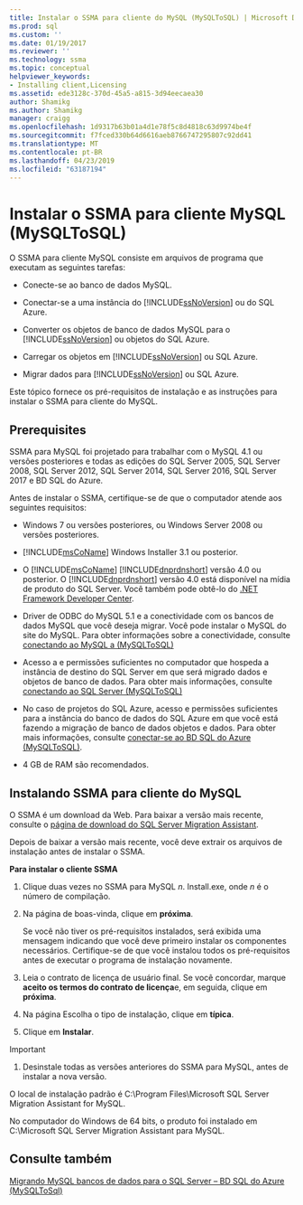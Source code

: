```yaml
---
title: Instalar o SSMA para cliente do MySQL (MySQLToSQL) | Microsoft Docs
ms.prod: sql
ms.custom: ''
ms.date: 01/19/2017
ms.reviewer: ''
ms.technology: ssma
ms.topic: conceptual
helpviewer_keywords:
- Installing client,Licensing
ms.assetid: ede3128c-370d-45a5-a815-3d94eecaea30
author: Shamikg
ms.author: Shamikg
manager: craigg
ms.openlocfilehash: 1d9317b63b01a4d1e78f5c8d4818c63d9974be4f
ms.sourcegitcommit: f7fced330b64d6616aeb8766747295807c92dd41
ms.translationtype: MT
ms.contentlocale: pt-BR
ms.lasthandoff: 04/23/2019
ms.locfileid: "63187194"
---
```

# <a name="installing-ssma-for-mysql-client-mysqltosql"></a>Instalar o SSMA para cliente MySQL (MySQLToSQL)
O SSMA para cliente MySQL consiste em arquivos de programa que executam as seguintes tarefas:  
  
-   Conecte-se ao banco de dados MySQL.  
  
-   Conectar-se a uma instância do [!INCLUDE[ssNoVersion](../../includes/ssnoversion-md.md)] ou do SQL Azure.  
  
-   Converter os objetos de banco de dados MySQL para o [!INCLUDE[ssNoVersion](../../includes/ssnoversion-md.md)] ou objetos do SQL Azure.  
  
-   Carregar os objetos em [!INCLUDE[ssNoVersion](../../includes/ssnoversion-md.md)] ou SQL Azure.  
  
-   Migrar dados para [!INCLUDE[ssNoVersion](../../includes/ssnoversion-md.md)] ou SQL Azure.  
  
Este tópico fornece os pré-requisitos de instalação e as instruções para instalar o SSMA para cliente do MySQL.  
  
## <a name="prerequisites"></a>Prerequisites  
SSMA para MySQL foi projetado para trabalhar com o MySQL 4.1 ou versões posteriores e todas as edições do SQL Server 2005, SQL Server 2008, SQL Server 2012, SQL Server 2014, SQL Server 2016, SQL Server 2017 e BD SQL do Azure.  
  
Antes de instalar o SSMA, certifique-se de que o computador atende aos seguintes requisitos:  
  
-   Windows 7 ou versões posteriores, ou Windows Server 2008 ou versões posteriores.  
  
-   [!INCLUDE[msCoName](../../includes/msconame_md.md)] Windows Installer 3.1 ou posterior.  
  
-   O [!INCLUDE[msCoName](../../includes/msconame_md.md)] [!INCLUDE[dnprdnshort](../../includes/dnprdnshort_md.md)] versão 4.0 ou posterior. O [!INCLUDE[dnprdnshort](../../includes/dnprdnshort_md.md)] versão 4.0 está disponível na mídia de produto do SQL Server. Você também pode obtê-lo do [.NET Framework Developer Center](https://go.microsoft.com/fwlink/?LinkId=48882).  
  
-   Driver de ODBC do MySQL 5.1 e a conectividade com os bancos de dados MySQL que você deseja migrar. Você pode instalar o MySQL do site do MySQL. Para obter informações sobre a conectividade, consulte [conectando ao MySQL a &#40;MySQLToSQL&#41;](../../ssma/mysql/connecting-to-mysql-mysqltosql.md)  
  
-   Acesso a e permissões suficientes no computador que hospeda a instância de destino do SQL Server em que será migrado dados e objetos de banco de dados. Para obter mais informações, consulte [conectando ao SQL Server &#40;MySQLToSQL&#41;](../../ssma/mysql/connecting-to-sql-server-mysqltosql.md)  
  
-   No caso de projetos do SQL Azure, acesso e permissões suficientes para a instância do banco de dados do SQL Azure em que você está fazendo a migração de banco de dados objetos e dados. Para obter mais informações, consulte [conectar-se ao BD SQL do Azure &#40;MySQLToSQL&#41;](../../ssma/mysql/connecting-to-azure-sql-db-mysqltosql.md).  
  
-   4 GB de RAM são recomendados.  
  
## <a name="installing-ssma-for-mysql-client"></a>Instalando SSMA para cliente do MySQL  
O SSMA é um download da Web. Para baixar a versão mais recente, consulte o [página de download do SQL Server Migration Assistant](https://aka.ms/ssmaformysql).  
  
Depois de baixar a versão mais recente, você deve extrair os arquivos de instalação antes de instalar o SSMA.  
  
**Para instalar o cliente SSMA**  
  
1.  Clique duas vezes no SSMA para MySQL *n*. Install.exe, onde *n* é o número de compilação.  
  
2.  Na página de boas-vinda, clique em **próxima**.  
  
    Se você não tiver os pré-requisitos instalados, será exibida uma mensagem indicando que você deve primeiro instalar os componentes necessários. Certifique-se de que você instalou todos os pré-requisitos antes de executar o programa de instalação novamente.  
  
3.  Leia o contrato de licença de usuário final. Se você concordar, marque **aceito os termos do contrato de licença**e, em seguida, clique em **próxima**.  
  
4.  Na página Escolha o tipo de instalação, clique em **típica**.  
  
5.  Clique em **Instalar**.  
  
> [!IMPORTANT]  
> 1.  Desinstale todas as versões anteriores do SSMA para MySQL, antes de instalar a nova versão.  
  
O local de instalação padrão é C:\Program Files\Microsoft SQL Server Migration Assistant for MySQL.  
  
No computador do Windows de 64 bits, o produto foi instalado em C:\Microsoft SQL Server Migration Assistant para MySQL.  
  
## <a name="see-also"></a>Consulte também  
[Migrando MySQL bancos de dados para o SQL Server – BD SQL do Azure &#40;MySQLToSql&#41;](../../ssma/mysql/migrating-mysql-databases-to-sql-server-azure-sql-db-mysqltosql.md)  
  
